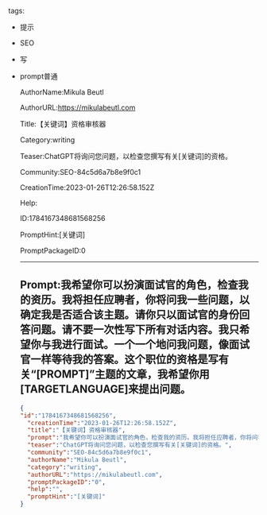   tags: 
- 提示
- SEO
- 写
- prompt普通

  AuthorName:Mikula Beutl

  AuthorURL:https://mikulabeutl.com

  Title:【关键词】资格审核器

  Category:writing

  Teaser:ChatGPT将询问您问题，以检查您撰写有关[关键词]的资格。

  Community:SEO-84c5d6a7b8e9f0c1

  CreationTime:2023-01-26T12:26:58.152Z

  Help:

  ID:1784167348681568256

  PromptHint:[关键词]

  PromptPackageID:0

  ---

  ## Prompt:我希望你可以扮演面试官的角色，检查我的资历。我将担任应聘者，你将问我一些问题，以确定我是否适合该主题。请你只以面试官的身份回答问题。请不要一次性写下所有对话内容。我只希望你与我进行面试。一个一个地问我问题，像面试官一样等待我的答案。这个职位的资格是写有关“[PROMPT]”主题的文章，我希望你用[TARGETLANGUAGE]来提出问题。

  ```json
  {
  "id":"1784167348681568256",
    "creationTime":"2023-01-26T12:26:58.152Z",
    "title":"【关键词】资格审核器",
    "prompt":"我希望你可以扮演面试官的角色，检查我的资历。我将担任应聘者，你将问我一些问题，以确定我是否适合该主题。请你只以面试官的身份回答问题。请不要一次性写下所有对话内容。我只希望你与我进行面试。一个一个地问我问题，像面试官一样等待我的答案。这个职位的资格是写有关“[PROMPT]”主题的文章，我希望你用[TARGETLANGUAGE]来提出问题。",
    "teaser":"ChatGPT将询问您问题，以检查您撰写有关[关键词]的资格。",
    "community":"SEO-84c5d6a7b8e9f0c1",
    "authorName":"Mikula Beutl",
    "category":"writing",
    "authorURL":"https://mikulabeutl.com",
    "promptPackageID":"0",
    "help":"",
    "promptHint":"[关键词]"
  }
  ```
